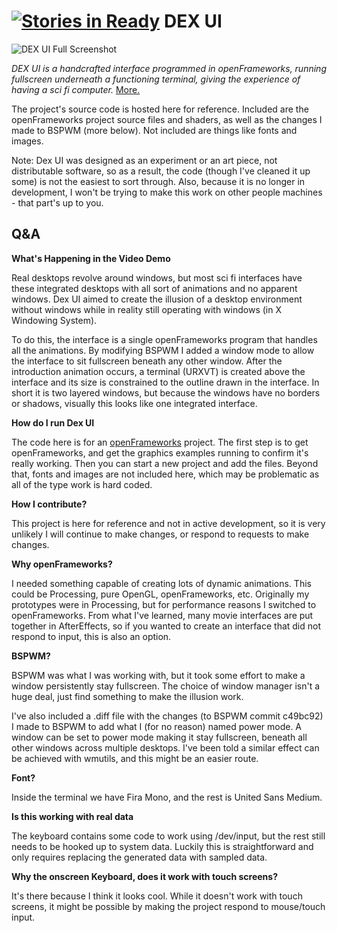 [![Stories in Ready](https://badge.waffle.io/Zaxuhe/FlynnOS-UI.png?label=ready&title=Ready)](https://waffle.io/Zaxuhe/FlynnOS-UI)
DEX UI
===

![DEX UI Full Screenshot](http://i.imgur.com/2rjIbFa.png)

*DEX UI is a handcrafted interface programmed in openFrameworks, running fullscreen underneath a functioning terminal, giving the experience of having a sci fi computer.* [More.](http://nnkd.org/dexui/)

The project's source code is hosted here for reference. Included are the openFrameworks project source files and shaders, as well as the changes I made to BSPWM (more below). Not included are things like fonts and images.

Note: Dex UI was designed as an experiment or an art piece, not distributable software, so as a result, the code (though I've cleaned it up some) is not the easiest to sort through. Also, because it is no longer in development, I won't be trying to make this work on other people machines - that part's up to you.

Q&A
---

**What's Happening in the Video Demo**

Real desktops revolve around windows, but most sci fi interfaces have these integrated desktops with all sort of animations and no apparent windows. Dex UI aimed to create the illusion of a desktop environment without windows while in reality still operating with windows (in X Windowing System).

To do this, the interface is a single openFrameworks program that handles all the animations. By modifying BSPWM I added a window mode to allow the interface to sit fullscreen beneath any other window. After the introduction animation occurs, a terminal (URXVT) is created above the interface and its size is constrained to the outline drawn in the interface. In short it is two layered windows, but because the windows have no borders or shadows, visually this looks like one integrated interface.

**How do I run Dex UI**

The code here is for an [openFrameworks](http://www.openframeworks.cc/) project. The first step is to get openFrameworks, and get the graphics examples running to confirm it's really working. Then you can start a new project and add the files. Beyond that, fonts and images are not included here, which may be problematic as all of the type work is hard coded.

**How I contribute?**

This project is here for reference and not in active development, so it is very unlikely I will continue to make changes, or respond to requests to make changes.

**Why openFrameworks?**

I needed something capable of creating lots of dynamic animations. This could be Processing, pure OpenGL, openFrameworks, etc. Originally my prototypes were in Processing, but for performance reasons I switched to openFrameworks. From what I've learned, many movie interfaces are put together in AfterEffects, so if you wanted to create an interface that did not respond to input, this is also an option.

**BSPWM?**

BSPWM was what I was working with, but it took some effort to make a window persistently stay fullscreen. The choice of window manager isn't a huge deal, just find something to make the illusion work.

I've also included a .diff file with the changes (to BSPWM commit c49bc92) I made to BSPWM to add what I (for no reason) named power mode. A window can be set to power mode making it stay fullscreen, beneath all other windows across multiple desktops. I've been told a similar effect can be achieved with wmutils, and this might be an easier route.

**Font?**

Inside the terminal we have Fira Mono, and the rest is United Sans Medium.

**Is this working with real data**

The keyboard contains some code to work using /dev/input, but the rest still needs to be hooked up to system data. Luckily this is straightforward and only requires replacing the generated data with sampled data.

**Why the onscreen Keyboard, does it work with touch screens?**

It's there because I think it looks cool. While it doesn't work with touch screens, it might be possible by making the project respond to mouse/touch input.
